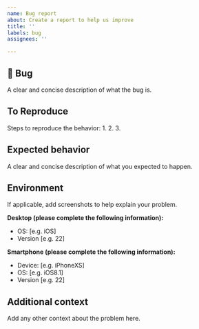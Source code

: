 ```yaml
---
name: Bug report
about: Create a report to help us improve
title: ''
labels: bug
assignees: ''

---
```


## 🐛 Bug
A clear and concise description of what the bug is.

## To Reproduce
Steps to reproduce the behavior:
1. 
2. 
3. 

## Expected behavior
A clear and concise description of what you expected to happen.

## Environment
If applicable, add screenshots to help explain your problem.

**Desktop (please complete the following information):**
 - OS: [e.g. iOS]
 - Version [e.g. 22]

**Smartphone (please complete the following information):**
 - Device: [e.g. iPhoneXS]
 - OS: [e.g. iOS8.1]
 - Version [e.g. 22]

## Additional context
Add any other context about the problem here.
